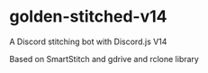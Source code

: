# golden-stitched-v14
A Discord stitching bot with Discord.js V14

Based on SmartStitch and gdrive and rclone library
